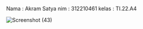 Nama : Akram Satya
nim : 312210461
kelas : TI.22.A4

![Screenshot (43)](https://user-images.githubusercontent.com/115615953/207483343-6622aaf1-4b60-464c-9241-150014f39a1c.png)
